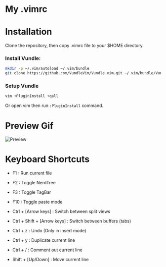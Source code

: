 # My .vimrc

# Installation

Clone the repository, then copy .vimrc file to your $HOME directory.

### Install Vundle:

```bash
mkdir -p ~/.vim/autoload ~/.vim/bundle
git clone https://github.com/VundleVim/Vundle.vim.git ~/.vim/bundle/Vundle.vim
```

### Setup Vundle
```bash
vim +PluginInstall +qall
```

Or open vim then run `:PluginInstall` command.

# Preview Gif

![Preview](http://www.imageupload.co.uk/images/2018/08/14/Peek2018-08-1421-34.gif)

# Keyboard Shortcuts

* F1  : Run current file
* F2  : Toggle NerdTree
* F3  : Toggle TagBar
* F10 : Toggle paste mode


* Ctrl + [Arrow keys]  : Switch between split views
* Ctrl + Shift + [Arrow keys]  : Switch between buffers (tabs)
* Ctrl + z  : Undo (Only in insert mode)
* Ctrl + y  : Duplicate current line
* Ctrl + /  : Comment out current line
* Shift + [Up/Down]  : Move current line



